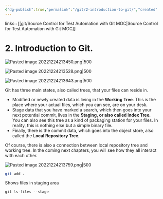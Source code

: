 ```yaml
---
{"dg-publish":true,"permalink":"/git/2-introduction-to-git/","created":"","updated":""}
---
```


links:: [[git/Source Control for Test Automation with Git MOC\|Source Control for Test Automation with Git MOC]]

# 2. Introduction to Git.


![Pasted image 20221224213450.png|500](/img/user/git/attachments/Pasted%20image%2020221224213450.png)

![Pasted image 20221224213528.png|500](/img/user/git/attachments/Pasted%20image%2020221224213528.png)

![Pasted image 20221224213643.png|500](/img/user/git/attachments/Pasted%20image%2020221224213643.png)

Git has three main states, also called trees, that your files can reside in.

- Modified or newly created data is living in the **Working Tree**. This is the place where your actual files, which you can see, are on your desk.
- Stage data that you have marked a search, which then goes into your next potential commit, lives in the **Staging, or also called Index Tree**. You can also see this tree as a kind of packaging station for your files. In reality, this is nothing else but a simple binary file.
- Finally, there is the commit data, which goes into the object store, also called the **Local Repository Tree**.

Of course, there is also a connection between local repository tree and working tree. In the coming next chapters, you will see how they all interact with each other.

![Pasted image 20221224213759.png|500](/img/user/git/attachments/Pasted%20image%2020221224213759.png)

```bash
git add . 
```

Shows files in staging area

```css
git ls-files --stage
```